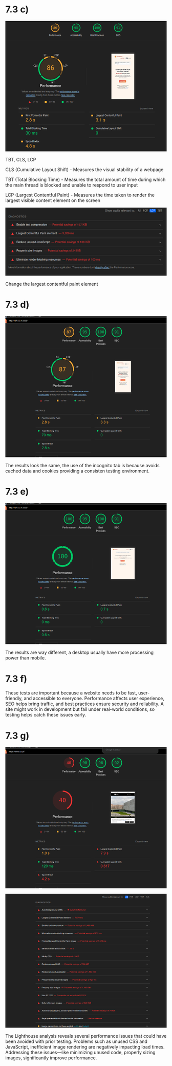# 7.3 c)

![alt text](image.png)

TBT, CLS, LCP

CLS (Cumulative Layout Shift) - Measures the visual stability of a webpage

TBT (Total Blocking Time) - Measures the total amount of time during which the main thread is blocked and unable to respond to user input

LCP (Largest Contentful Paint) - Measures the time taken to render the largest visible content element on the screen

![alt text](image-1.png)

Change the largest contentful paint element

# 7.3 d)

![alt text](image-3.png)

The results look the same, the use of the incognito tab is because avoids cached data and cookies providing a consisten testing environment.

# 7.3 e)

![alt text](image-2.png)

The results are way different, a desktop usually have more processing power than mobile.

# 7.3 f)

These tests are important because a website needs to be fast, user-friendly, and accessible to everyone. Performance affects user experience, SEO helps bring traffic, and best practices ensure security and reliability. A site might work in development but fail under real-world conditions, so testing helps catch these issues early.

# 7.3 g)

![alt text](image-4.png)

![alt text](image-5.png)

The Lighthouse analysis reveals several performance issues that could have been avoided with prior testing. Problems such as unused CSS and JavaScript, inefficient image rendering are negatively impacting load times. Addressing these issues—like minimizing unused code, properly sizing images, significantly improve performance.
